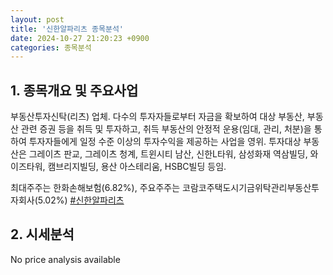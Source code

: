 ```yaml
---
layout: post
title: '신한알파리츠 종목분석'
date: 2024-10-27 21:20:23 +0900
categories: 종목분석
---
```


## 1. 종목개요 및 주요사업

부동산투자신탁(리츠) 업체. 다수의 투자자들로부터 자금을 확보하여 대상 부동산, 부동산 관련 증권 등을 취득 및 투자하고, 취득 부동산의 안정적 운용(임대, 관리, 처분)을 통하여 투자자들에게 일정 수준 이상의 투자수익을 제공하는 사업을 영위. 투자대상 부동산은 그레이츠 판교, 그레이츠 청계, 트윈시티 남산, 신한L타워, 삼성화재 역삼빌딩, 와이즈타워, 캠브리지빌딩, 용산 아스테리움, HSBC빌딩 등임.

최대주주는 한화손해보험(6.82%), 주요주주는 코람코주택도시기금위탁관리부동산투자회사(5.02%)
[#신한알파리츠](#)

## 2. 시세분석

No price analysis available
